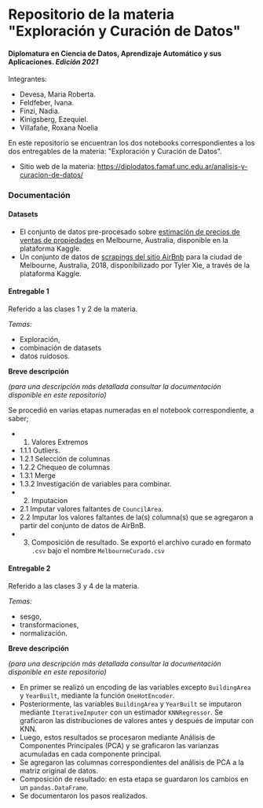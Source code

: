 # Repositorio de la materia "Exploración y Curación de Datos"
#### Diplomatura en Ciencia de Datos, Aprendizaje Automático y sus Aplicaciones. *Edición 2021*

Integrantes:
* Devesa, Maria Roberta. 
* Feldfeber, Ivana. 
* Finzi, Nadia. 
* Kinigsberg, Ezequiel. 
* Villafañe, Roxana Noelia


En este repositorio se encuentran los dos notebooks correspondientes a los dos entregables de la materia:
"Exploración y Curación de Datos". 
* Sitio web de la materia: https://diplodatos.famaf.unc.edu.ar/analisis-y-curacion-de-datos/ 

### Documentación

#### Datasets


* El conjunto de datos pre-procesado sobre [estimación de precios de ventas de propiedades](https://www.kaggle.com/dansbecker/melbourne-housing-snapshot) en Melbourne, Australia, disponible en la plataforma Kaggle. 
* Un conjunto de datos de [scrapings del sitio AirBnb](https://www.kaggle.com/tylerx/melbourne-airbnb-open-data?select=cleansed_listings_dec18.csv) para la ciudad de Melbourne, Australia, 2018, disponibilizado por Tyler Xie, a través de la plataforma Kaggle.



#### Entregable 1

Referido a las clases 1 y 2 de la materia.

*Temas:* 
* Exploración, 
* combinación de datasets 
* datos ruidosos.

**Breve descripción** 

*(para una descripción más detallada consultar la documentación disponible en este repositorio)*


Se procedió en varias etapas numeradas en el notebook correspondiente, a saber;
* 1. Valores Extremos
* 1.1.1 Outliers.
* 1.2.1 Selección de columnas
* 1.2.2 Chequeo de columnas
* 1.3.1 Merge
* 1.3.2 Investigación de variables para combinar. 
* 2. Imputacion
* 2.1 Imputar valores faltantes de `CouncilArea`. 
* 2.2 Imputar los valores faltantes de la(s) columna(s) que se agregaron a partir del conjunto de datos de AirBnB.
* 3. Composición de resultado. Se exportó el archivo curado en formato `.csv` bajo el nombre `MelbourneCurado.csv`

#### Entregable 2 

Referido a las clases 3 y 4 de la materia. 

*Temas:* 
* sesgo, 
* transformaciones, 
* normalización.

**Breve descripción**

*(para una descripción más detallada consultar la documentación disponible en este repositorio)*

* En primer se realizó un encoding de las variables excepto `BuildingArea` y `YearBuilt`, mediante la función `OneHotEncoder`.
* Posteriormente, las variables  `BuildingArea` y `YearBuilt` se imputaron mediante `IterativeImputer` con un estimador `KNNRegressor`. Se graficaron las distribuciones de valores antes y después de imputar con KNN. 
* Luego, estos resultados se procesaron mediante Análisis de Componentes Principales (PCA) y se graficaron las varianzas acumuladas en cada componente principal. 
* Se agregaron las columnas correspondientes del análisis de PCA a la matriz original de datos. 
* Composición de resultado: en esta etapa se guardaron los cambios en un `pandas.DataFrame`.
* Se documentaron los pasos realizados. 

